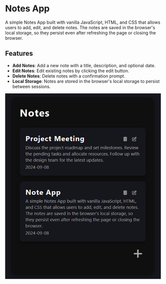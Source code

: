 # Notes App

A simple Notes App built with vanilla JavaScript, HTML, and CSS that allows users to add, edit, and delete notes. The notes are saved in the browser's local storage, so they persist even after refreshing the page or closing the browser.

## Features

- **Add Notes**: Add a new note with a title, description, and optional date.
- **Edit Notes**: Edit existing notes by clicking the edit button.
- **Delete Notes**: Delete notes with a confirmation prompt.
- **Local Storage**: Notes are stored in the browser's local storage to persist between sessions.

![Notes App Demo](./screenshot.png)

